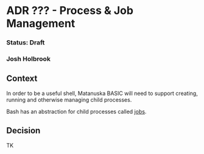 # ADR ??? - Process & Job Management

### Status: Draft

### Josh Holbrook

## Context

In order to be a useful shell, Matanuska BASIC will need to support creating, running and otherwise managing child processes.

Bash has an abstraction for child processes called [jobs](https://www.baeldung.com/linux/jobs-job-control-bash).

## Decision

TK
